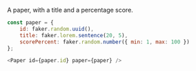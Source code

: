 A paper, with a title and a percentage score.

```js
const paper = {
    id: faker.random.uuid(),
    title: faker.lorem.sentence(20, 5),
    scorePercent: faker.random.number({ min: 1, max: 100 })
};

<Paper id={paper.id} paper={paper} />
```
